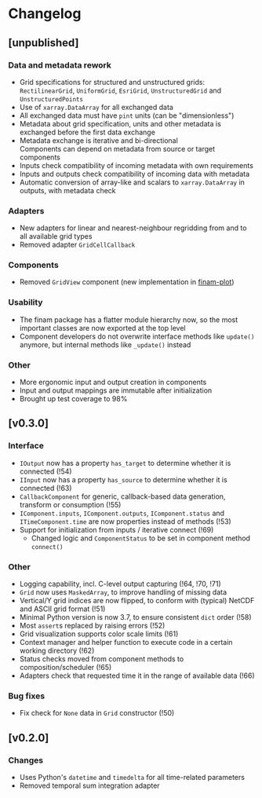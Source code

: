 # Changelog

## [unpublished]

### Data and metadata rework

* Grid specifications for structured and unstructured grids:  
  `RectilinearGrid`, `UniformGrid`, `EsriGrid`, `UnstructuredGrid` and `UnstructuredPoints`
* Use of `xarray.DataArray` for all exchanged data
* All exchanged data must have `pint` units (can be "dimensionless")
* Metadata about grid specification, units and other metadata is exchanged before the first data exchange
* Metadata exchange is iterative and bi-directional  
  Components can depend on metadata from source or target components
* Inputs check compatibility of incoming metadata with own requirements
* Inputs and outputs check compatibility of incoming data with metadata
* Automatic conversion of array-like and scalars to `xarray.DataArray` in outputs, with metadata check

### Adapters

* New adapters for linear and nearest-neighbour regridding from and to all available grid types
* Removed adapter `GridCellCallback`

### Components

* Removed `GridView` component (new implementation in [finam-plot](https://git.ufz.de/FINAM/finam-plot))

### Usability

* The finam package has a flatter module hierarchy now, so the most important classes are now exported at the top level
* Component developers do not overwrite interface methods like `update()` anymore, but internal methods like `_update()` instead

### Other

* More ergonomic input and output creation in components
* Input and output mappings are immutable after initialization
* Brought up test coverage to 98%

## [v0.3.0]

### Interface

* `IOutput` now has a property `has_target` to determine whether it is connected (!54)
* `IInput` now has a property `has_source` to determine whether it is connected (!63)
* `CallbackComponent` for generic, callback-based data generation, transform or consumption (!55)
* `IComponent.inputs`, `IComponent.outputs`, `IComponent.status` and `ITimeComponent.time` are now properties instead of methods (!53)
* Support for initialization from inputs / iterative connect (!69)
  * Changed logic and `ComponentStatus` to be set in component method `connect()`

### Other

* Logging capability, incl. C-level output capturing (!64, !70, !71)
* `Grid` now uses `MaskedArray`, to improve handling of missing data
* Vertical/Y grid indices are now flipped, to conform with (typical) NetCDF and ASCII grid format (!51)
* Minimal Python version is now 3.7, to ensure consistent `dict` order (!58)
* Most `assert`s replaced by raising errors (!52)
* Grid visualization supports color scale limits (!61)
* Context manager and helper function to execute code in a certain working directory (!62)
* Status checks moved from component methods to composition/scheduler (!65)
* Adapters check that requested time it in the range of available data (!66)

### Bug fixes

* Fix check for `None` data in `Grid` constructor (!50)

## [v0.2.0]

### Changes

* Uses Python's `datetime` and `timedelta` for all time-related parameters
* Removed temporal sum integration adapter
